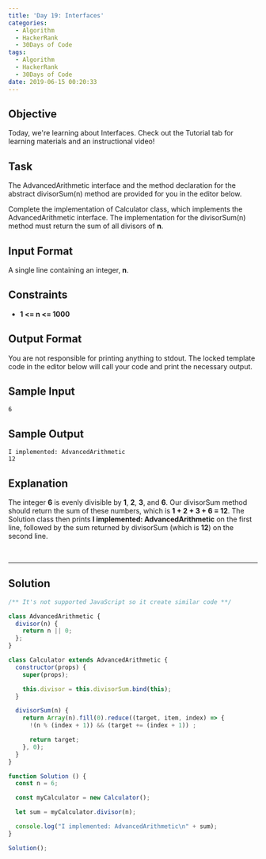 ```yaml
---
title: 'Day 19: Interfaces'
categories:
  - Algorithm
  - HackerRank
  - 30Days of Code
tags:
  - Algorithm
  - HackerRank
  - 30Days of Code
date: 2019-06-15 00:20:33
---
```


## Objective

Today, we're learning about Interfaces. Check out the Tutorial tab for learning materials and an instructional video!


## Task

The AdvancedArithmetic interface and the method declaration for the abstract divisorSum(n) method are provided for you in the editor below.

Complete the implementation of Calculator class, which implements the AdvancedArithmetic interface. The implementation for the divisorSum(n) method must return the sum of all divisors of **n**.


## Input Format

A single line containing an integer, **n**.


## Constraints

- **1 <= n <= 1000**


## Output Format

You are not responsible for printing anything to stdout. The locked template code in the editor below will call your code and print the necessary output.


## Sample Input

```
6
```

## Sample Output

```
I implemented: AdvancedArithmetic
12
```


## Explanation

The integer **6** is evenly divisible by **1**, **2**, **3**, and **6**. Our divisorSum method should return the sum of these numbers, which is **1 + 2 + 3 + 6 = 12**. The Solution class then prints **I implemented: AdvancedArithmetic** on the first line, followed by the sum returned by divisorSum (which is **12**) on the second line.

<br/>

---

## Solution

```javascript
/** It's not supported JavaScript so it create similar code **/

class AdvancedArithmetic {
  divisor(n) {
    return n || 0;
  };
}

class Calculator extends AdvancedArithmetic {
  constructor(props) {
    super(props);

    this.divisor = this.divisorSum.bind(this);
  }

  divisorSum(n) {
    return Array(n).fill(0).reduce((target, item, index) => {
      !(n % (index + 1)) && (target += (index + 1)) ;

      return target;
    }, 0);
  }
}

function Solution () {
  const n = 6;

  const myCalculator = new Calculator();

  let sum = myCalculator.divisor(n);

  console.log("I implemented: AdvancedArithmetic\n" + sum); 
}

Solution();
```